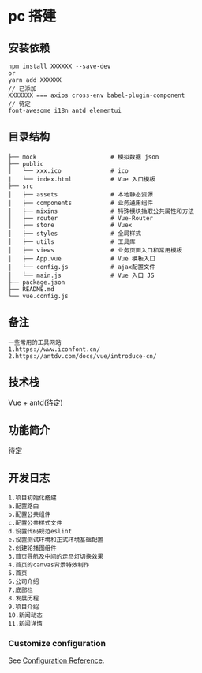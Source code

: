 # pc 搭建

## 安装依赖

```
npm install XXXXXX --save-dev
or
yarn add XXXXXX
// 已添加
XXXXXXX === axios cross-env babel-plugin-component
// 待定
font-awesome i18n antd elementui
```

## 目录结构

```
├── mock                     # 模拟数据 json
├── public
│   └── xxx.ico              # ico
|   └── index.html           # Vue 入口模板
├── src
│   ├── assets               # 本地静态资源
│   ├── components           # 业务通用组件
│   ├── mixins               # 特殊模块抽取公共属性和方法
│   ├── router               # Vue-Router
│   ├── store                # Vuex
│   ├── styles               # 全局样式
│   ├── utils                # 工具库
│   ├── views                # 业务页面入口和常用模板
│   ├── App.vue              # Vue 模板入口
│   └── config.js            # ajax配置文件
│   └── main.js              # Vue 入口 JS
├── package.json
├── README.md
└── vue.config.js
```

## 备注

```
一些常用的工具网站
1.https://www.iconfont.cn/
2.https://antdv.com/docs/vue/introduce-cn/
```

## 技术栈

Vue + antd(待定)

## 功能简介

待定

## 开发日志

```
1.项目初始化搭建
a.配置路由
b.配置公共组件
c.配置公共样式文件
d.设置代码规范eslint
e.设置测试环境和正式环境基础配置
2.创建轮播图组件
3.首页导航及中间的走马灯切换效果
4.首页的canvas背景特效制作
5.首页
6.公司介绍
7.底部栏
8.发展历程
9.项目介绍
10.新闻动态
11.新闻详情
```

### Customize configuration

See [Configuration Reference](https://cli.vuejs.org/config/).
